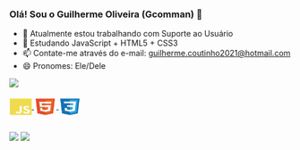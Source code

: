 ### Olá! Sou o Guilherme Oliveira (Gcomman) 👋

- 🔭 Atualmente estou trabalhando com Suporte ao Usuário
- 🌱 Estudando JavaScript + HTML5 + CSS3
- 📫 Contate-me através do e-mail: guilherme.coutinho2021@hotmail.com
- 😄 Pronomes: Ele/Dele

<div>
  <a href="https://github.com/gcomman">
  <img height="145em" src="https://github-readme-stats.vercel.app/api?username=gcomman&show_icons=false&theme=midnight-purple&include_all_commits=true&count_private=true"/>
</div>
  
  <div style="display: inline_block"><br>
  <img align="center" alt="Gcomman-Js" height="30" width="40" src="https://raw.githubusercontent.com/devicons/devicon/master/icons/javascript/javascript-plain.svg">
  <img align="center" alt="Gcomman-HTML" height="30" width="40" src="https://raw.githubusercontent.com/devicons/devicon/master/icons/html5/html5-original.svg">
  <img align="center" alt="Gcomman-CSS" height="30" width="40" src="https://raw.githubusercontent.com/devicons/devicon/master/icons/css3/css3-original.svg">
</div>

 ##
  
 <div>
  <a href="https://instagram.com/gcoutinhoo_" target="_blank"><img src="https://img.shields.io/badge/-Instagram-%23E4405F?style=for-the-badge&logo=instagram&logoColor=white" target="_blank"></a>
  <a href="https://www.linkedin.com/in/guilherme-oliveira-coutinho-b518061b9" target="_blank"><img src="https://img.shields.io/badge/-LinkedIn-%230077B5?style=for-the-badge&logo=linkedin&logoColor=white" target="_blank"></a> 
 
 </div>
